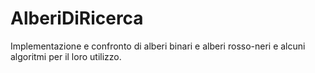 # AlberiDiRicerca
Implementazione e confronto di alberi binari e alberi rosso-neri e alcuni algoritmi per il loro utilizzo.
